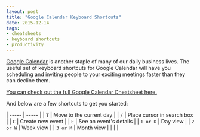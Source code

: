 ```yaml
---
layout: post
title: "Google Calendar Keyboard Shortcuts"
date: 2015-12-14
tags:
- cheatsheets
- keyboard shortcuts
- productivity
---
```


[Google Calendar](https://calendar.google.com) is another staple of many of our daily business lives. The useful set of keyboard shortcuts for Google Calendar will have you scheduling and inviting people to your exciting meetings faster than they can decline them.

[You can check out the full Google Calendar Cheatsheet here.](http://ursooperduper.github.io/cheatsheets/google-calendar/)

And below are a few shortcuts to get you started:

| ----- | ----- |
| ```T``` |	Move to the current day |
| ```/``` |	Place cursor in search box |
| ```C``` |	Create new event |
| ```E``` |	See an event's details |
| ```1 or D``` | Day view |
| ```2 or W``` | Week view |
| ```3 or M``` | Month view |
|  |  |
